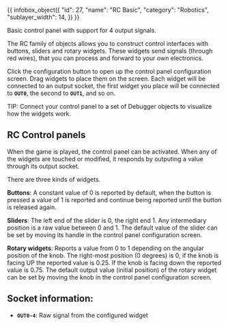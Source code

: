 {{ infobox_object({
	"id": 27,
	"name": "RC Basic",
	"category": "Robotics",
	"sublayer_width": 14,
}) }}

Basic control panel with support for 4 output signals.

The RC family of objects allows you to construct control interfaces with buttons, sliders and rotary widgets. These widgets send signals (through red wires), that you can process and forward to your own electronics.

Click the configuration button to open up the control panel configuration screen. Drag widgets to place them on the screen. Each widget will be connected to an output socket, the first widget you place will be connected to **`OUT0`**, the second to **`OUT1`**, and so on.

TIP: Connect your control panel to a set of Debugger objects to visualize how the widgets work.

## RC Control panels
When the game is played, the control panel can be activated. When any of the widgets are touched or modified, it responds by outputing a value through its output socket.

There are three kinds of widgets.

**Buttons**:
A constant value of 0 is reported by default, when the button is pressed a value of 1 is reported and continue being reported until the button is released again.

**Sliders**:
The left end of the slider is 0, the right end 1. Any intermediary position is a raw value between 0 and 1. The default value of the slider can be set by moving its handle in the control panel configuration screen.

**Rotary widgets**:
Reports a value from 0 to 1 depending on the angular position of the knob. The right-most position (0 degrees) is 0, if the knob is facing UP the reported value is 0.25. If the knob is facing down the reported value is 0.75. The default output value (initial position) of the rotary widget can be set by moving the knob in the control panel configuration screen.

## Socket information:
- **`OUT0-4`**: Raw signal from the configured widget